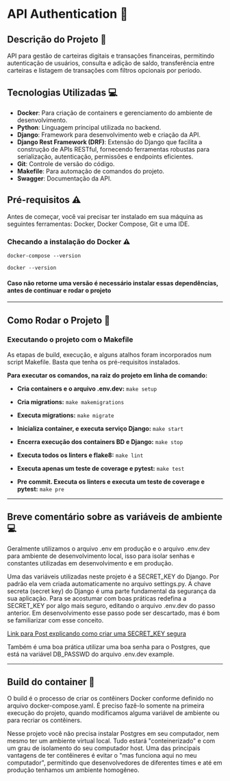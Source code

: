 # API Authentication :rocket:

## Descrição do Projeto :book:

API para gestão de carteiras digitais e transações financeiras, permitindo autenticação de usuários, consulta e adição de saldo, transferência entre carteiras e listagem de transações com filtros opcionais por período.

## Tecnologias Utilizadas :computer:

- **Docker**: Para criação de containers e gerenciamento do ambiente de desenvolvimento.
- **Python**: Linguagem principal utilizada no backend.
- **Django**: Framework para desenvolvimento web e criação da API.
- **Django Rest Framework (DRF)**: Extensão do Django que facilita a construção de APIs RESTful, fornecendo ferramentas robustas para serialização, autenticação, permissões e endpoints eficientes.
- **Git**: Controle de versão do código.
- **Makefile**: Para automação de comandos do projeto.
- **Swagger**: Documentação da API.

## Pré-requisitos :warning:

Antes de começar, você vai precisar ter instalado em sua máquina as seguintes ferramentas: Docker, Docker Compose, Git e uma IDE.

### Checando a instalação do Docker :warning:

`docker-compose --version`

`docker --version`

#### Caso não retorne uma versão é necessário instalar essas dependências, antes de continuar e rodar o projeto

____________________________________________________________________________________________________________________

## Como Rodar o Projeto :arrows_counterclockwise:

### Executando o projeto com o Makefile

As etapas de build, execução, e alguns atalhos foram incorporados num script Makefile. Basta que tenha os pré-requisitos instalados.

**Para executar os comandos, na raiz do projeto em linha de comando:**

- **Cria containers e o arquivo .env.dev:**
    `make setup`

- **Cria migrations:**
    `make makemigrations`

- **Executa migrations:**
    `make migrate`

- **Inicializa container, e executa serviço Django:**
    `make start`

- **Encerra execução dos containers BD e Django:**
    `make stop`

- **Executa todos os linters e flake8:**
    `make lint`

- **Executa apenas um teste de coverage e pytest:**
    `make test`

- **Pre commit. Executa os linters e executa um teste de coverage e pytest:**
    `make pre`

____________________________________________________________________________________________________________________

## Breve comentário sobre as variáveis de ambiente :computer:

Geralmente utilizamos o arquivo .env em produção e o arquivo .env.dev para ambiente de desenvolvimento local, isso para isolar senhas e constantes utilizadas em desenvolvimento e em produção.

Uma das variáveis utilizadas neste projeto é a SECRET_KEY do Django. Por padrão ela vem criada automaticamente no arquivo settings.py. A chave secreta (secret key) do Django é uma parte fundamental da segurança da sua aplicação. Para se acostumar com boas práticas redefina a SECRET_KEY por algo mais seguro, editando o arquivo .env.dev do passo anterior. Em desenvolvimento esse passo pode ser descartado, mas é bom se familiarizar com esse conceito.

[Link para Post explicando como criar uma SECRET_KEY segura](https://ohmycode.com.br/como-gerar-uma-secret_key-do-django/)

Também é uma boa prática utilizar uma boa senha para o Postgres, que está na variável DB_PASSWD do arquivo .env.dev example.

____________________________________________________________________________________________________________________

## Build do container :construction:

O build é o processo de criar os contêiners Docker conforme definido no arquivo docker-compose.yaml. É preciso fazê-lo somente na primeira execução do projeto, quando modificamos alguma variável de ambiente ou para recriar os contêiners.

Nesse projeto você não precisa instalar Postgres em seu computador, nem mesmo ter um ambiente virtual local. Tudo estará "conteinerizado" e com um grau de isolamento do seu computador host. Uma das principais vantagens de ter contêineres é evitar o "mas funciona aqui no meu computador", permitindo que desenvolvedores de diferentes times e até em produção tenhamos um ambiente homogêneo.
